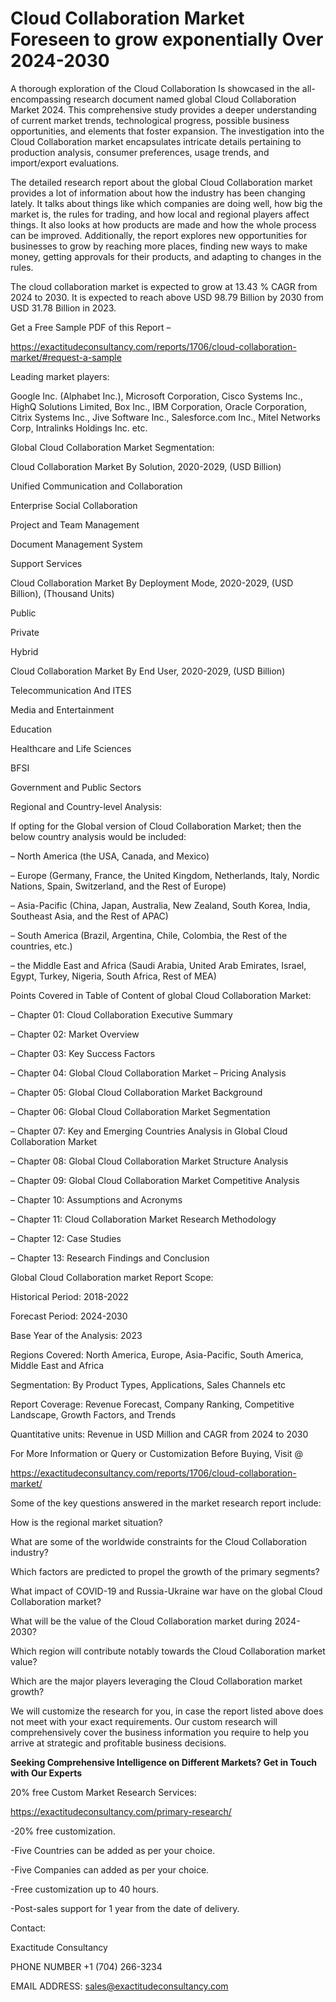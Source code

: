 # Cloud Collaboration Market Foreseen to grow exponentially Over 2024-2030

A thorough exploration of the Cloud Collaboration Is showcased  in the all-encompassing research document named global Cloud Collaboration Market 2024. This comprehensive study provides a deeper understanding of current market trends, technological progress, possible business opportunities, and elements that foster expansion. The investigation into the Cloud Collaboration market encapsulates intricate details pertaining to production analysis, consumer preferences, usage trends, and import/export evaluations.

The detailed research report about the global Cloud Collaboration market provides a lot of information about how the industry has been changing lately. It talks about things like which companies are doing well, how big the market is, the rules for trading, and how local and regional players affect things. It also looks at how products are made and how the whole process can be improved. Additionally, the report explores new opportunities for businesses to grow by reaching more places, finding new ways to make money, getting approvals for their products, and adapting to changes in the rules.

The cloud collaboration market is expected to grow at 13.43 % CAGR from 2024 to 2030. It is expected to reach above USD 98.79 Billion by 2030 from USD 31.78 Billion in 2023.

Get a Free Sample PDF of this Report –

https://exactitudeconsultancy.com/reports/1706/cloud-collaboration-market/#request-a-sample

Leading market players:

Google Inc. (Alphabet Inc.), Microsoft Corporation, Cisco Systems Inc., HighQ Solutions Limited, Box Inc., IBM Corporation, Oracle Corporation, Citrix Systems Inc., Jive Software Inc., Salesforce.com Inc., Mitel Networks Corp, Intralinks Holdings Inc. etc.

Global Cloud Collaboration Market Segmentation:

Cloud Collaboration Market By Solution, 2020-2029, (USD Billion)

Unified Communication and Collaboration

Enterprise Social Collaboration

Project and Team Management

Document Management System

Support Services

Cloud Collaboration Market By Deployment Mode, 2020-2029, (USD Billion), (Thousand Units)

Public

Private

Hybrid

Cloud Collaboration Market By End User, 2020-2029, (USD Billion)

Telecommunication And ITES

Media and Entertainment

Education

Healthcare and Life Sciences

BFSI

Government and Public Sectors

Regional and Country-level Analysis:

If opting for the Global version of Cloud Collaboration Market; then the below country analysis would be included:

– North America (the USA, Canada, and Mexico)

– Europe (Germany, France, the United Kingdom, Netherlands, Italy, Nordic Nations, Spain, Switzerland, and the Rest of Europe)

– Asia-Pacific (China, Japan, Australia, New Zealand, South Korea, India, Southeast Asia, and the Rest of APAC)

– South America (Brazil, Argentina, Chile, Colombia, the Rest of the countries, etc.)

– the Middle East and Africa (Saudi Arabia, United Arab Emirates, Israel, Egypt, Turkey, Nigeria, South Africa, Rest of MEA)

Points Covered in Table of Content of global Cloud Collaboration Market:

– Chapter 01:  Cloud Collaboration Executive Summary

– Chapter 02: Market Overview

– Chapter 03: Key Success Factors

– Chapter 04: Global Cloud Collaboration Market – Pricing Analysis

– Chapter 05: Global Cloud Collaboration Market Background

– Chapter 06: Global Cloud Collaboration Market Segmentation

– Chapter 07: Key and Emerging Countries Analysis in Global Cloud Collaboration Market

– Chapter 08: Global Cloud Collaboration Market Structure Analysis

– Chapter 09: Global Cloud Collaboration Market Competitive Analysis

– Chapter 10: Assumptions and Acronyms

– Chapter 11: Cloud Collaboration Market Research Methodology

– Chapter 12: Case Studies

– Chapter 13: Research Findings and Conclusion

Global Cloud Collaboration market Report Scope:

Historical Period: 2018-2022

Forecast Period: 2024-2030

Base Year of the Analysis: 2023

Regions Covered: North America, Europe, Asia-Pacific, South America, Middle East and Africa

Segmentation: By Product Types, Applications, Sales Channels etc

Report Coverage: Revenue Forecast, Company Ranking, Competitive Landscape, Growth Factors, and Trends

Quantitative units: Revenue in USD Million and CAGR from 2024 to 2030

For More Information or Query or Customization Before Buying, Visit @

https://exactitudeconsultancy.com/reports/1706/cloud-collaboration-market/

Some of the key questions answered in the market research report include:

How is the regional market situation?

What are some of the worldwide constraints for the Cloud Collaboration industry?

Which factors are predicted to propel the growth of the primary segments?

What impact of COVID-19 and Russia-Ukraine war have on the global Cloud Collaboration market?

What will be the value of the Cloud Collaboration market during 2024-2030?

Which region will contribute notably towards the Cloud Collaboration market value?

Which are the major players leveraging the Cloud Collaboration market growth?

We will customize the research for you, in case the report listed above does not meet with your exact requirements. Our custom research will comprehensively cover the business information you require to help you arrive at strategic and profitable business decisions.

**Seeking Comprehensive Intelligence on Different Markets? Get in Touch with Our Experts**

20% free Custom Market Research Services:

https://exactitudeconsultancy.com/primary-research/

-20% free customization.

-Five Countries can be added as per your choice.

-Five Companies can added as per your choice.

-Free customization up to 40 hours.

-Post-sales support for 1 year from the date of delivery.

Contact:

Exactitude Consultancy

PHONE NUMBER +1 (704) 266-3234

EMAIL ADDRESS: sales@exactitudeconsultancy.com
